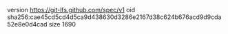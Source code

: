 version https://git-lfs.github.com/spec/v1
oid sha256:cae45cd5cd4d5ca9d438630d3286e2167d38c624b676acd9d9cda52e8e0d4cad
size 1690
